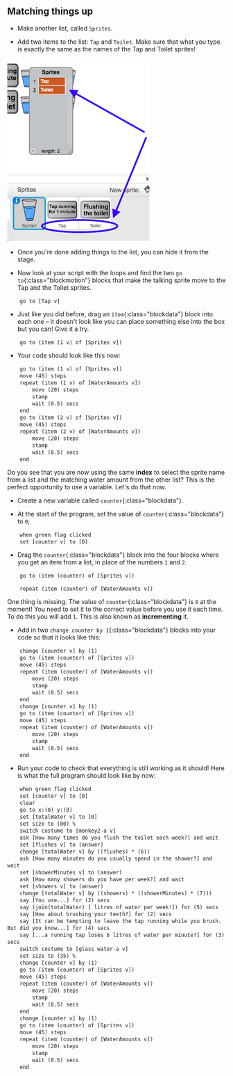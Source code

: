 ## Matching things up

+ Make another list, called `Sprites`.

+ Add two items to the list: `Tap` and `Toilet`. Make sure that what you type is exactly the same as the names of the Tap and Toilet sprites!

![The list of sprite names](images/list2SpriteNames.png)

+ Once you're done adding things to the list, you can hide it from the stage.

+ Now look at your script with the loops and find the two `go to`{:class="blockmotion"} blocks that make the talking sprite move to the Tap and the Toilet sprites.

```blocks
    go to [Tap v]
```

+ Just like you did before, drag an `item`{:class="blockdata"} block into each one – it doesn't look like you can place something else into the box but you can! Give it a try.

```blocks
    go to (item (1 v) of [Sprites v])
```

+ Your code should look like this now:

```blocks
    go to (item (1 v) of [Sprites v])
    move (45) steps
    repeat (item (1 v) of [WaterAmounts v])
        move (20) steps
        stamp
        wait (0.5) secs
    end
    go to (item (2 v) of [Sprites v])
    move (45) steps
    repeat (item (2 v) of [WaterAmounts v])
        move (20) steps
        stamp
        wait (0.5) secs
    end
```

Do you see that you are now using the same **index** to select the sprite name from a list and the matching water amount from the other list? This is the perfect opportunity to use a variable. Let's do that now.

+ Create a new variable called `counter`{:class="blockdata"}.

+ At the start of the program, set the value of `counter`{:class="blockdata"} to `0`;

```blocks
    when green flag clicked
    set [counter v] to [0]
```

+ Drag the `counter`{:class="blockdata"} block into the four blocks where you get an item from a list, in place of the numbers `1` and `2`.

```blocks
    go to (item (counter) of [Sprites v])
```

```blocks
    repeat (item (counter) of [WaterAmounts v])
```

One thing is missing. The value of `counter`{:class="blockdata"} is `0` at the moment! You need to set it to the correct value before you use it each time. To do this you will add `1`. This is also known as **incrementing** it.

+ Add in two `change counter by 1`{:class="blockdata"} blocks into your code so that it looks like this:

```blocks
    change [counter v] by (1)
    go to (item (counter) of [Sprites v])
    move (45) steps
    repeat (item (counter) of [WaterAmounts v])
        move (20) steps
        stamp
        wait (0.5) secs
    end
    change [counter v] by (1)
    go to (item (counter) of [Sprites v])
    move (45) steps
    repeat (item (counter) of [WaterAmounts v])
        move (20) steps
        stamp
        wait (0.5) secs
    end
```

+ Run your code to check that everything is still working as it should! Here is what the full program should look like by now:

```blocks
    when green flag clicked
    set [counter v] to [0]
    clear
    go to x:(0) y:(0)
    set [totalWater v] to [0]
    set size to (80) %
    switch costume to [monkey2-a v]
    ask [How many times do you flush the toilet each week?] and wait
    set [flushes v] to (answer)
    change [totalWater v] by ((flushes) * (6))
    ask [How many minutes do you usually spend in the shower?] and wait
    set [showerMinutes v] to (answer)
    ask [How many showers do you have per week?] and wait
    set [showers v] to (answer)
    change [totalWater v] by ((showers) * ((showerMinutes) * (7)))
    say [You use...] for (2) secs
    say (join(totalWater) [ litres of water per week!]) for (5) secs
    say [How about brushing your teeth?] for (2) secs
    say [It can be tempting to leave the tap running while you brush. But did you know...] for (4) secs
    say [...a running tap loses 6 litres of water per minute?] for (3) secs
    switch costume to [glass water-a v]
    set size to (35) %
    change [counter v] by (1)
    go to (item (counter) of [Sprites v])
    move (45) steps
    repeat (item (counter) of [WaterAmounts v])
        move (20) steps
        stamp
        wait (0.5) secs
    end
    change [counter v] by (1)
    go to (item (counter) of [Sprites v])
    move (45) steps
    repeat (item (counter) of [WaterAmounts v])
        move (20) steps
        stamp
        wait (0.5) secs
    end
```
